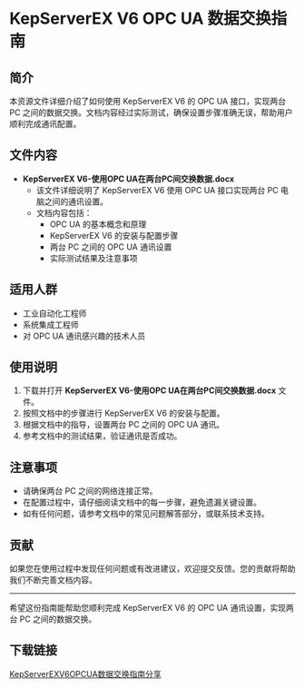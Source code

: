 # KepServerEX V6 OPC UA 数据交换指南

## 简介
本资源文件详细介绍了如何使用 KepServerEX V6 的 OPC UA 接口，实现两台 PC 之间的数据交换。文档内容经过实际测试，确保设置步骤准确无误，帮助用户顺利完成通讯配置。

## 文件内容
- **KepServerEX V6-使用OPC UA在两台PC间交换数据.docx**
  - 该文件详细说明了 KepServerEX V6 使用 OPC UA 接口实现两台 PC 电脑之间的通讯设置。
  - 文档内容包括：
    - OPC UA 的基本概念和原理
    - KepServerEX V6 的安装与配置步骤
    - 两台 PC 之间的 OPC UA 通讯设置
    - 实际测试结果及注意事项

## 适用人群
- 工业自动化工程师
- 系统集成工程师
- 对 OPC UA 通讯感兴趣的技术人员

## 使用说明
1. 下载并打开 **KepServerEX V6-使用OPC UA在两台PC间交换数据.docx** 文件。
2. 按照文档中的步骤进行 KepServerEX V6 的安装与配置。
3. 根据文档中的指导，设置两台 PC 之间的 OPC UA 通讯。
4. 参考文档中的测试结果，验证通讯是否成功。

## 注意事项
- 请确保两台 PC 之间的网络连接正常。
- 在配置过程中，请仔细阅读文档中的每一步骤，避免遗漏关键设置。
- 如有任何问题，请参考文档中的常见问题解答部分，或联系技术支持。

## 贡献
如果您在使用过程中发现任何问题或有改进建议，欢迎提交反馈。您的贡献将帮助我们不断完善文档内容。

---

希望这份指南能帮助您顺利完成 KepServerEX V6 的 OPC UA 通讯设置，实现两台 PC 之间的数据交换。

## 下载链接

[KepServerEXV6OPCUA数据交换指南分享](https://pan.quark.cn/s/311fdbe498c3)